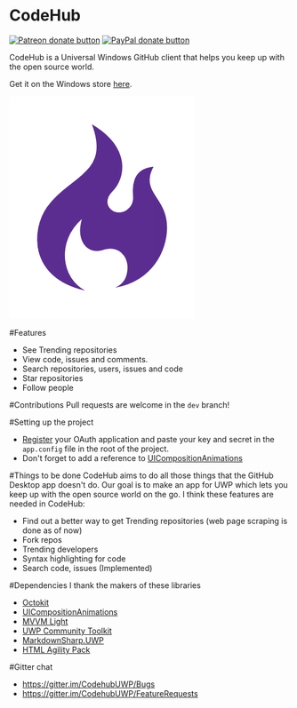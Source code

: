 # CodeHub
<span class="badge-patreon"><a href="https://www.patreon.com/aalok05" title="Donate to this project using Patreon"><img src="https://img.shields.io/badge/patreon-donate-yellow.svg" alt="Patreon donate button" /></a></span>
<span class="badge-paypal"><a href="https://www.paypal.me/aalok05" title="Donate to this project using Paypal"><img src="https://img.shields.io/badge/paypal-donate-yellow.svg" alt="PayPal donate button" /></a></span>

CodeHub is a Universal Windows GitHub client that helps you keep up with the open source world.

Get it on the Windows store [here](https://www.microsoft.com/en-us/store/p/codehub-a-client-for-github/9nblggh52tbd#).

![codehub-logo](/CodeHub/Assets/Images/appLogoPurple.png?raw=true)

#Features
* See Trending repositories
* View code, issues and comments. 
* Search repositories, users, issues and code
* Star repositories
* Follow people

#Contributions
Pull requests are welcome in the `dev` branch!

#Setting up the project 
* [Register](https://github.com/settings/developers) your OAuth application and paste your key and secret in the `app.config` file in the root of the project.
* Don't forget to add a reference to [UICompositionAnimations](https://github.com/Sergio0694/UICompositionAnimations)

#Things to be done
CodeHub aims to do all those things that the GitHub Desktop app doesn't do. Our goal is to make an app for UWP which lets you keep up with the open source world on the go.
I think these features are needed in CodeHub:
* Find out a better way to get Trending repositories (web page scraping is done as of now)
* Fork repos
* Trending developers
* Syntax highlighting for code
* Search code, issues (Implemented)

#Dependencies
I thank the makers of these libraries
* [Octokit](https://github.com/octokit/octokit.net)
* [UICompositionAnimations](https://github.com/Sergio0694/UICompositionAnimations)
* [MVVM Light](https://www.nuget.org/packages/MvvmLightLibs/)
* [UWP Community Toolkit](https://github.com/Microsoft/UWPCommunityToolkit)
* [MarkdownSharp.UWP](https://www.nuget.org/packages/MarkdownSharp.UWP/)
* [HTML Agility Pack](https://www.nuget.org/packages/HtmlAgilityPack)

#Gitter chat
* https://gitter.im/CodehubUWP/Bugs
* https://gitter.im/CodehubUWP/FeatureRequests
